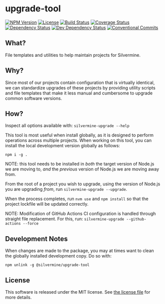 # upgrade-tool

[![NPM Version](https://img.shields.io/npm/v/@silvermine/upgrade-tool.svg)](https://www.npmjs.com/package/@silvermine/upgrade-tool)
[![License](https://img.shields.io/github/license/silvermine/upgrade-tool.svg)](./LICENSE)
[![Build Status](https://travis-ci.com/silvermine/upgrade-tool.svg?branch=master)](https://travis-ci.com/silvermine/upgrade-tool)
[![Coverage Status](https://coveralls.io/repos/github/silvermine/upgrade-tool/badge.svg?branch=master)](https://coveralls.io/github/silvermine/upgrade-tool?branch=master)
[![Dependency Status](https://david-dm.org/silvermine/upgrade-tool.svg)](https://david-dm.org/silvermine/upgrade-tool)
[![Dev Dependency Status](https://david-dm.org/silvermine/upgrade-tool/dev-status.svg)](https://david-dm.org/silvermine/upgrade-tool#info=devDependencies&view=table)
[![Conventional Commits](https://img.shields.io/badge/Conventional%20Commits-1.0.0-yellow.svg)](https://conventionalcommits.org)

## What?

File templates and utilities to help maintain projects for Silvermine.

## Why?

Since most of our projects contain configuration that is virtually identical, we can standardize upgrades
of these projects by providing utility scripts and file templates that make it less manual and cumbersome
to upgrade common software versions.

## How?

Inspect all options available with: `silvermine-upgrade --help`

This tool is most useful when install globally, as it is designed to perform operations across
multiple projects. When working on this tool, you can install the local development version
globally as follows:

`npm i -g .`

NOTE: this tool needs to be installed in *both* the target version of Node.js we are
moving to, *and* the *previous* version of Node.js we are moving away from.

From the root of a project you wish to upgrade, using the version of Node.js you are
upgrading *from*, run `silvermine-upgrade --upgrade`.

When the process completes, run `nvm use` and `npm install` so that the project
lockfile will be updated correctly.

NOTE: Modification of GitHub Actions CI configuration is handled through straight
file replacement. For this, run: `silvermine-upgrade --github-actions --force`

## Development Notes

When changes are made to the package, you may at times want to clean the globally installed
development copy. Do so with:

`npm unlink -g @silvermine/upgrade-tool`

## License

This software is released under the MIT license. See [the license
file](LICENSE) for more details.
